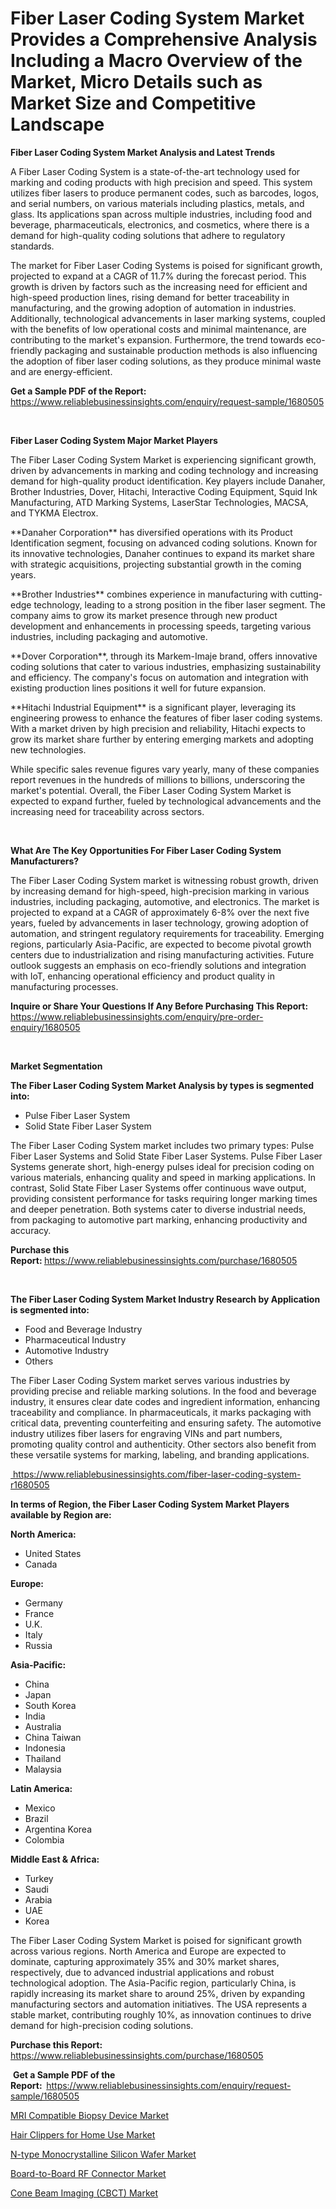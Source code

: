 <p><h1>Fiber Laser Coding System Market Provides a Comprehensive Analysis Including a Macro Overview of the Market, Micro Details such as Market Size and Competitive Landscape</h1></p><p><strong>Fiber Laser Coding System Market Analysis and Latest Trends</strong></p>
<p><p>A Fiber Laser Coding System is a state-of-the-art technology used for marking and coding products with high precision and speed. This system utilizes fiber lasers to produce permanent codes, such as barcodes, logos, and serial numbers, on various materials including plastics, metals, and glass. Its applications span across multiple industries, including food and beverage, pharmaceuticals, electronics, and cosmetics, where there is a demand for high-quality coding solutions that adhere to regulatory standards.</p><p>The market for Fiber Laser Coding Systems is poised for significant growth, projected to expand at a CAGR of 11.7% during the forecast period. This growth is driven by factors such as the increasing need for efficient and high-speed production lines, rising demand for better traceability in manufacturing, and the growing adoption of automation in industries. Additionally, technological advancements in laser marking systems, coupled with the benefits of low operational costs and minimal maintenance, are contributing to the market's expansion. Furthermore, the trend towards eco-friendly packaging and sustainable production methods is also influencing the adoption of fiber laser coding solutions, as they produce minimal waste and are energy-efficient.</p></p>
<p><strong>Get a Sample PDF of the Report:&nbsp;</strong> <a href="https://www.reliablebusinessinsights.com/enquiry/request-sample/1680505?utm_campaign=75&utm_medium=2&utm_source=Github&utm_content=ia&utm_term=04102024&utm_id=fiber-laser-coding-system">https://www.reliablebusinessinsights.com/enquiry/request-sample/1680505</a></p>
<p>&nbsp;</p>
<p><strong>Fiber Laser Coding System Major Market Players</strong></p>
<p><p>The Fiber Laser Coding System Market is experiencing significant growth, driven by advancements in marking and coding technology and increasing demand for high-quality product identification. Key players include Danaher, Brother Industries, Dover, Hitachi, Interactive Coding Equipment, Squid Ink Manufacturing, ATD Marking Systems, LaserStar Technologies, MACSA, and TYKMA Electrox.</p><p>**Danaher Corporation** has diversified operations with its Product Identification segment, focusing on advanced coding solutions. Known for its innovative technologies, Danaher continues to expand its market share with strategic acquisitions, projecting substantial growth in the coming years.</p><p>**Brother Industries** combines experience in manufacturing with cutting-edge technology, leading to a strong position in the fiber laser segment. The company aims to grow its market presence through new product development and enhancements in processing speeds, targeting various industries, including packaging and automotive.</p><p>**Dover Corporation**, through its Markem-Imaje brand, offers innovative coding solutions that cater to various industries, emphasizing sustainability and efficiency. The company's focus on automation and integration with existing production lines positions it well for future expansion.</p><p>**Hitachi Industrial Equipment** is a significant player, leveraging its engineering prowess to enhance the features of fiber laser coding systems. With a market driven by high precision and reliability, Hitachi expects to grow its market share further by entering emerging markets and adopting new technologies.</p><p>While specific sales revenue figures vary yearly, many of these companies report revenues in the hundreds of millions to billions, underscoring the market's potential. Overall, the Fiber Laser Coding System Market is expected to expand further, fueled by technological advancements and the increasing need for traceability across sectors.</p></p>
<p>&nbsp;</p>
<p><strong>What Are The Key Opportunities For Fiber Laser Coding System Manufacturers?</strong></p>
<p><p>The Fiber Laser Coding System market is witnessing robust growth, driven by increasing demand for high-speed, high-precision marking in various industries, including packaging, automotive, and electronics. The market is projected to expand at a CAGR of approximately 6-8% over the next five years, fueled by advancements in laser technology, growing adoption of automation, and stringent regulatory requirements for traceability. Emerging regions, particularly Asia-Pacific, are expected to become pivotal growth centers due to industrialization and rising manufacturing activities. Future outlook suggests an emphasis on eco-friendly solutions and integration with IoT, enhancing operational efficiency and product quality in manufacturing processes.</p></p>
<p><strong>Inquire or Share Your Questions If Any Before Purchasing This Report:</strong> <a href="https://www.reliablebusinessinsights.com/enquiry/pre-order-enquiry/1680505?utm_campaign=75&utm_medium=2&utm_source=Github&utm_content=ia&utm_term=04102024&utm_id=fiber-laser-coding-system">https://www.reliablebusinessinsights.com/enquiry/pre-order-enquiry/1680505</a></p>
<p>&nbsp;</p>
<p><strong>Market Segmentation</strong></p>
<p><strong>The Fiber Laser Coding System Market Analysis by types is segmented into:</strong></p>
<p><ul><li>Pulse Fiber Laser System</li><li>Solid State Fiber Laser System</li></ul></p>
<p><p>The Fiber Laser Coding System market includes two primary types: Pulse Fiber Laser Systems and Solid State Fiber Laser Systems. Pulse Fiber Laser Systems generate short, high-energy pulses ideal for precision coding on various materials, enhancing quality and speed in marking applications. In contrast, Solid State Fiber Laser Systems offer continuous wave output, providing consistent performance for tasks requiring longer marking times and deeper penetration. Both systems cater to diverse industrial needs, from packaging to automotive part marking, enhancing productivity and accuracy.</p></p>
<p><strong>Purchase this Report:&nbsp;</strong><a href="https://www.reliablebusinessinsights.com/purchase/1680505?utm_campaign=75&utm_medium=2&utm_source=Github&utm_content=ia&utm_term=04102024&utm_id=fiber-laser-coding-system">https://www.reliablebusinessinsights.com/purchase/1680505</a></p>
<p>&nbsp;</p>
<p><strong>The Fiber Laser Coding System Market Industry Research by Application is segmented into:</strong></p>
<p><ul><li>Food and Beverage Industry</li><li>Pharmaceutical Industry</li><li>Automotive Industry</li><li>Others</li></ul></p>
<p><p>The Fiber Laser Coding System market serves various industries by providing precise and reliable marking solutions. In the food and beverage industry, it ensures clear date codes and ingredient information, enhancing traceability and compliance. In pharmaceuticals, it marks packaging with critical data, preventing counterfeiting and ensuring safety. The automotive industry utilizes fiber lasers for engraving VINs and part numbers, promoting quality control and authenticity. Other sectors also benefit from these versatile systems for marking, labeling, and branding applications.</p></p>
<p><a href="https://www.reliablebusinessinsights.com/fiber-laser-coding-system-r1680505?utm_campaign=75&utm_medium=2&utm_source=Github&utm_content=ia&utm_term=04102024&utm_id=fiber-laser-coding-system">&nbsp;https://www.reliablebusinessinsights.com/fiber-laser-coding-system-r1680505</a></p>
<p><strong>In terms of Region, the Fiber Laser Coding System Market Players available by Region are:</strong></p>
<p>
    <p> <strong> North America: </strong>
        <ul>
            <li>United States</li>
            <li>Canada</li>
        </ul>
        </p> 
    <p> <strong> Europe: </strong>
        <ul>
            <li>Germany</li>
            <li>France</li>
            <li>U.K.</li>
            <li>Italy</li>
            <li>Russia</li>
        </ul>
        </p> 
    <p> <strong> Asia-Pacific: </strong>
        <ul>
            <li>China</li>
            <li>Japan</li>
            <li>South Korea</li>
            <li>India</li>
            <li>Australia</li>
            <li>China Taiwan</li>
            <li>Indonesia</li>
            <li>Thailand</li>
            <li>Malaysia</li>
        </ul>
        </p> 
    <p> <strong> Latin America: </strong>
        <ul>
            <li>Mexico</li>
            <li>Brazil</li>
            <li>Argentina Korea</li>
            <li>Colombia</li>
        </ul>
        </p> 
    <p> <strong> Middle East & Africa: </strong>
        <ul>
            <li>Turkey</li>
            <li>Saudi</li>
            <li>Arabia</li>
            <li>UAE</li>
            <li>Korea</li>
        </ul>
    </p>
    </p>
<p><p>The Fiber Laser Coding System Market is poised for significant growth across various regions. North America and Europe are expected to dominate, capturing approximately 35% and 30% market shares, respectively, due to advanced industrial applications and robust technological adoption. The Asia-Pacific region, particularly China, is rapidly increasing its market share to around 25%, driven by expanding manufacturing sectors and automation initiatives. The USA represents a stable market, contributing roughly 10%, as innovation continues to drive demand for high-precision coding solutions.</p></p>
<p><strong>Purchase this Report: </strong><a href="https://www.reliablebusinessinsights.com/purchase/1680505?utm_campaign=75&utm_medium=2&utm_source=Github&utm_content=ia&utm_term=04102024&utm_id=fiber-laser-coding-system">https://www.reliablebusinessinsights.com/purchase/1680505</a></p>
<p>&nbsp;<strong>Get a Sample PDF of the Report:&nbsp;&nbsp;</strong><a href="https://www.reliablebusinessinsights.com/enquiry/request-sample/1680505?utm_campaign=75&utm_medium=2&utm_source=Github&utm_content=ia&utm_term=04102024&utm_id=fiber-laser-coding-system">https://www.reliablebusinessinsights.com/enquiry/request-sample/1680505</a></p>
<p><strong></strong></p>
<p><p><a href="https://github.com/juniordelafrance/Market-Research-Report-List-5/blob/main/mri-compatible-biopsy-device-market.md?utm_campaign=75&utm_medium=2&utm_source=Github&utm_content=ia&utm_term=04102024&utm_id=fiber-laser-coding-system">MRI Compatible Biopsy Device Market</a></p><p><a href="https://www.linkedin.com/pulse/market-dynamics-future-trends-global-hair-clippers-home-use-l3f1c?utm_campaign=75&utm_medium=2&utm_source=Github&utm_content=ia&utm_term=04102024&utm_id=fiber-laser-coding-system">Hair Clippers for Home Use Market</a></p><p><a href="https://issuu.com/reportprime-2/docs/n-type-monocrystalline-silicon-wafe_b8f8d3071c9a09?utm_campaign=75&utm_medium=2&utm_source=Github&utm_content=ia&utm_term=04102024&utm_id=fiber-laser-coding-system">N-type Monocrystalline Silicon Wafer Market</a></p><p><a href="https://issuu.com/reportprime-2/docs/board-to-board-rf-connector-market-_94c318e9c4ee2e?utm_campaign=75&utm_medium=2&utm_source=Github&utm_content=ia&utm_term=04102024&utm_id=fiber-laser-coding-system">Board-to-Board RF Connector Market</a></p><p><a href="https://github.com/AlesiaDushku574/Market-Research-Report-List-1/blob/main/cone-beam-imaging-cbct-market.md?utm_campaign=75&utm_medium=2&utm_source=Github&utm_content=ia&utm_term=04102024&utm_id=fiber-laser-coding-system">Cone Beam Imaging (CBCT) Market</a></p></p>